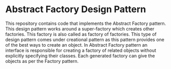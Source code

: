 # Abstract Factory Design Pattern
This repository contains code that implements the Abstract Factory pattern. This design pattern works around a super-factory which creates other factories. This factory is also called as factory of factories. This type of design pattern comes under creational pattern as this pattern provides one of the best ways to create an object.
In Abstract Factory pattern an interface is responsible for creating a factory of related objects without explicitly specifying their classes. Each generated factory can give the objects as per the Factory pattern.
